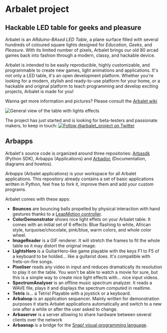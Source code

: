 # Arbalet project
## Hackable LED table for geeks and pleasure
Arbalet is an *ARduino-BAsed LED Table*, a plane surface filled with several hundreds of coloured square lights designed for _Education_, _Geeks_, and _Pleasure_. With its limited number of pixels, Arbalet brings our old 80 arcad games back into fashion through a modern, classy, and hackable device.

Arbalet is intended to be easily reproducible, highly customizable, and programmable to create new games, light animations and applications. It's not only a LED table, it's an open development platform. Whether you're looking for a modern, stylish and ready-to-use platform for your home, or a hackable and original platform to teach programming and develop exciting projects, Arbalet is made for you!

Wanna get more information and pictures? Please consult the [Arbalet wiki](https://github.com/arbalet-project/arbadoc/wiki)

![General view of the table with lights effects](https://github.com/arbalet-project/arbadoc/blob/master/pics/beer_and_flashes.jpg?raw=1)

The project has just started and is looking for beta-testers and passionate makers, to keep in touch: [![Follow @arbalet_project on Twitter](https://raw.githubusercontent.com/arbalet-project/arbadoc/master/graphical_elements/twitter.png)](https://twitter.com/arbalet_project)

## Arbapps
Arbalet's source code is organized around three repositories: [Arbasdk](https://github.com/arbalet-project/arbasdk) (Python SDK), Arbapps (Applications) and [Arbadoc](https://github.com/arbalet-project/arbadoc) (Documentation, diagrams and howtos).

*Arbapps* (Arbalet applications) is your workspace for all Arbalet applications. This repository already contains a set of basic applications written in Python, feel free to fork it, improve them and add your custom programs.

Arbalet comes with these apps:
* **Bounces** are bouncing balls propelled by physical interaction with hand gestures thanks to a [LeapMotion controller](http://leapmotion.com/).
* **ColorDemonstrator** shows nice light effets on your Arbalet table. It comes with an initial set of 6 effects: Blue flashing to white, African style, turquoise/chocolate, pink/blue, warm colors, and whole color wheel.
* **ImageReader** is a GIF renderer. It will stretch the frames to fit the whole table so it may distort the original image.
* **LightsHero** is a GuitarHero-like game playable with the keys F1 to F5 of a keyboard to be holded... like a guitarist does. It's compatible with frets-on-fire songs.
* **Pixeliser** reads any video in input and reduces dramatically its resolution to play it on the table. You won't be able to watch a movie for sure, but this is a simple way to create nice light effects with... nice input videos.
* **SpectrumAnalyser** 	is an offline music spectrum analyzer. It reads a WAVE file, plays it and displays the spectrum computed in realtime.
* **Tetris** is... a Tetris! Playable with a joystick or a keyboard.
* **Arbaloop** is an application sequencer. Mainly written for demonstration purposes it starts Arbalet applications automatically and switch to a new one after a while or after the user asked to change.
* **Arbaserver** 	is a server allowing to share hardware between several clients over the network
* **Arbasnap** 	is a bridge for the [Snap! visual programming language](http://snap.berkeley.edu/).
